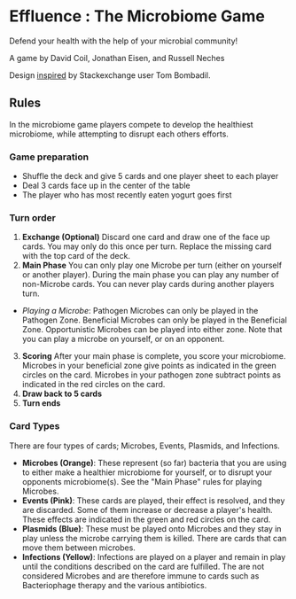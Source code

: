 # Effluence : The Microbiome Game

Defend your health with the help of your microbial community!

A game by David Coil, Jonathan Eisen, and Russell Neches

Design [inspired](http://tex.stackexchange.com/questions/47924/creating-playing-cards-using-tikz) by Stackexchange user Tom Bombadil.
﻿

## Rules

In the microbiome game players compete to develop the healthiest microbiome, while attempting to disrupt each others efforts.

### Game preparation

 * Shuffle the deck and give 5 cards and one player sheet to each player
 * Deal 3 cards face up in the center of the table
 * The player who has most recently eaten yogurt goes first

### Turn order

1. **Exchange (Optional)** Discard one card and draw one of the face up cards.  You may only do this once per turn.   Replace the missing card with the top card of the deck.
2. **Main Phase** You can only play one Microbe per turn (either on yourself or another player).  During the main phase you can play any number of non-Microbe cards.  You can never play cards during another players turn.
  * *Playing a Microbe*:  Pathogen Microbes can only be played in the Pathogen Zone.  Beneficial Microbes can only be played in the Beneficial Zone.  Opportunistic Microbes can be played into either zone.  Note that you can play a microbe on yourself, or on an opponent.
3. **Scoring** After your main phase is complete, you score your microbiome.  Microbes in your beneficial zone give points as indicated in the green circles on the card.   Microbes in your pathogen zone subtract points as indicated in the red circles on the card.
4. **Draw back to 5 cards**
5. **Turn ends**

### Card Types

There are four types of cards; Microbes, Events, Plasmids, and Infections.

 * **Microbes (Orange)**:  These represent (so far) bacteria that you are using to either make a healthier microbiome for yourself, or to disrupt your opponents microbiome(s).  See the "Main Phase" rules for playing Microbes.
 * **Events (Pink)**:  These cards are played, their effect is resolved, and they are discarded.  Some of them increase or decrease a player's health.  These effects are indicated in the green and red circles on the card.
 * **Plasmids (Blue)**:  These must be played onto Microbes and they stay in play unless the microbe carrying them is killed.  There are cards that can move them between microbes.
 * **Infections (Yellow)**:  Infections are played on a player and remain in play until the conditions described on the card are fulfilled.  The are not considered Microbes and are therefore immune to cards such as Bacteriophage therapy and the various antibiotics.
